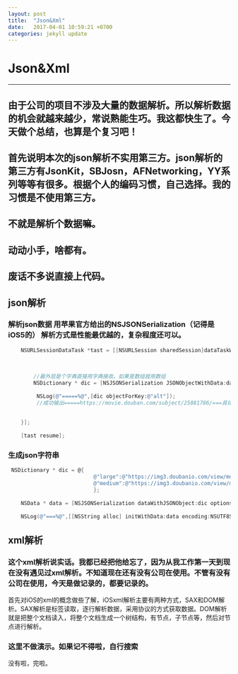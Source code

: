 ```yaml
---
layout: post
title:  "Json&Xml"
date:   2017-04-01 10:59:21 +0700
categories: jekyll update
---
```

# Json&Xml

------

## 由于公司的项目不涉及大量的数据解析。所以解析数据的机会就越来越少，常说熟能生巧。我这都快生了。今天做个总结，也算是个复习吧！
## 首先说明本次的json解析不实用第三方。json解析的第三方有JsonKit，SBJosn，AFNetworking，YY系列等等有很多。根据个人的编码习惯，自己选择。我的习惯是不使用第三方。
## 不就是解析个数据嘛。
## 动动小手，啥都有。
## 废话不多说直接上代码。
## json解析
### 解析json数据 用苹果官方给出的NSJSONSerialization（记得是iOS5的） 解析方式是性能最优越的，复杂程度还可以。
```Objective-C
    NSURLSessionDataTask *tast = [[NSURLSession sharedSession]dataTaskWithURL:[NSURL URLWithString:@"https://api.douban.com/v2/movie/subject/25881786"] completionHandler:^(NSData * _Nullable data, NSURLResponse * _Nullable response, NSError * _Nullable error) {
        
        
        
        //最外层是个字典直接用字典接收。如果是数组就用数组
        NSDictionary * dic = [NSJSONSerialization JSONObjectWithData:data options:NSJSONReadingMutableContainers error:nil];
        
         NSLog(@"=====%@",[dic objectForKey:@"alt"]);
         //成功输出=====https://movie.douban.com/subject/25881786/===具体的自己代码测试啊
        
        
    }];
    
    [tast resume];

```
### 生成json字符串
```Objective-C
 NSDictionary * dic = @{
                           @"large":@"https://img3.doubanio.com/view/movie_poster_cover/lpst/public/p2276855500.jpg",
                           @"medium":@"https://img3.doubanio.com/view/movie_poster_cover/spst/public/p2276855500.jpg"
                           };
    
    NSData * data = [NSJSONSerialization dataWithJSONObject:dic options:NSJSONWritingPrettyPrinted error:nil];
    
    NSLog(@"===%@",[[NSString alloc] initWithData:data encoding:NSUTF8StringEncoding]);

```
## xml解析
### 这个xml解析说实话。我都已经把他给忘了，因为从我工作第一天到现在没有遇见过xml解析。不知道现在还有没有公司在使用。不管有没有公司在使用，今天是做记录的，都要记录的。
首先对iOS的xml的概念做些了解，iOSxml解析主要有两种方式，SAX和DOM解析。SAX解析是标签读取，逐行解析数据，采用协议的方式获取数据。DOM解析就是把整个文档读入，将整个文档生成一个树结构，有节点，子节点等，然后对节点进行解析。
### 这里不做演示。如果记不得啦，自行搜索

没有啦，完啦。































































